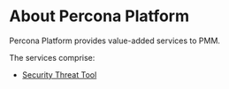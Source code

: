 # About Percona Platform

Percona Platform provides value-added services to PMM.

The services comprise:

- [Security Threat Tool](security-threat-tool/)

